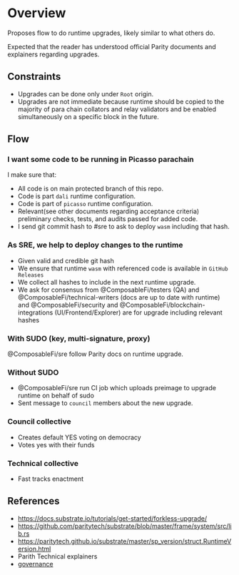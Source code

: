 # Overview

Proposes flow to do runtime upgrades, likely similar to what others do.

Expected that the reader has understood official Parity documents and explainers regarding upgrades.

## Constraints

- Upgrades can be done only under `Root` origin.
- Upgrades are not immediate because runtime should be copied to the majority of para chain collators and relay validators and be enabled simultaneously on a specific block in the future.

## Flow

### I want some code to be running in Picasso parachain

I make sure that:

- All code is on main protected branch of this repo.
- Code is part `dali` runtime configuration.
- Code is part of `picasso` runtime configuration.
- Relevant(see other documents regarding acceptance criteria) preliminary checks, tests, and audits passed for added code.
- I send git commit hash to #sre to ask to deploy `wasm` including that hash.

### As SRE, we help to deploy changes to the runtime

- Given valid and credible git hash
- We ensure that runtime `wasm` with referenced code is available in `GitHub Releases`
- We collect all hashes to include in the next runtime upgrade.
- We ask for consensus from @ComposableFi/testers (QA) and @ComposableFi/technical-writers (docs are up to date with runtime) and @ComposableFi/security and @ComposableFi/blockchain-integrations (UI/Frontend/Explorer) are for upgrade including relevant hashes

### With SUDO (key, multi-signature, proxy)

@ComposableFi/sre follow Parity docs on runtime upgrade.

### Without SUDO

- @ComposableFi/sre run CI job which uploads preimage to upgrade runtime on behalf of sudo
- Sent message to `council` members about the new upgrade.

### Council collective

- Creates default YES voting on democracy
- Votes yes with their funds

### Technical collective

- Fast tracks enactment

## References

- <https://docs.substrate.io/tutorials/get-started/forkless-upgrade/>
- <https://github.com/paritytech/substrate/blob/master/frame/system/src/lib.rs>
- <https://paritytech.github.io/substrate/master/sp_version/struct.RuntimeVersion.html>
- Parith Technical explainers
- [governance](../doc/governance.md)
